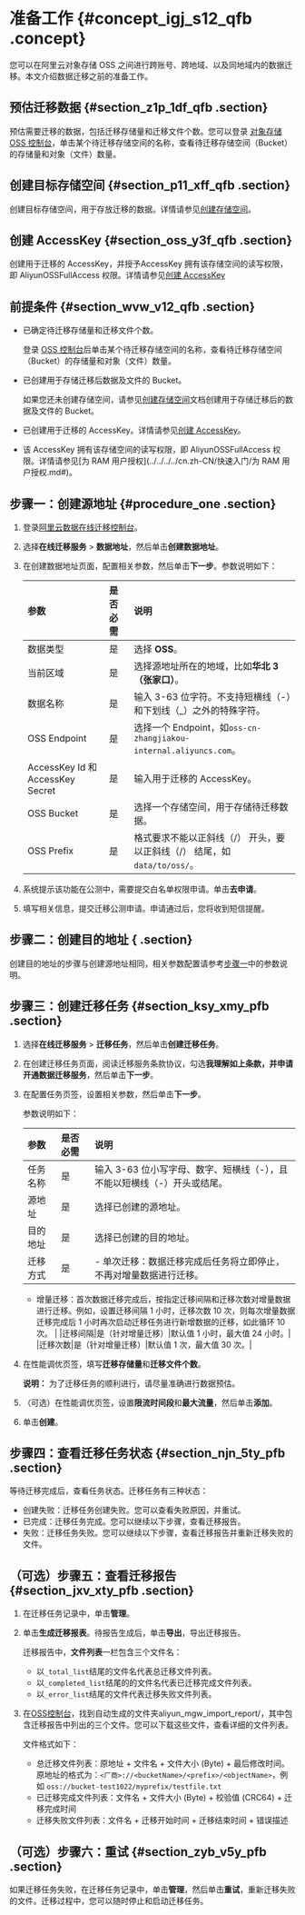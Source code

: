 # 准备工作 {#concept_igj_s12_qfb .concept}

您可以在阿里云对象存储 OSS 之间进行跨账号、跨地域、以及同地域内的数据迁移。本文介绍数据迁移之前的准备工作。

## 预估迁移数据 {#section_z1p_1df_qfb .section}

预估需要迁移的数据，包括迁移存储量和迁移文件个数。您可以登录 [对象存储 OSS 控制台](https://oss.console.aliyun.com)，单击某个待迁移存储空间的名称，查看待迁移存储空间（Bucket）的存储量和对象（文件）数量。

## 创建目标存储空间 {#section_p11_xff_qfb .section}

创建目标存储空间，用于存放迁移的数据。详情请参见[创建存储空间](../../../../cn.zh-CN/快速入门/创建存储空间.md#)。

## 创建 AccessKey {#section_oss_y3f_qfb .section}

创建用于迁移的 AccessKey，并授予AccessKey 拥有该存储空间的读写权限，即 AliyunOSSFullAccess 权限。详情请参见[创建 AccessKey](../../../../cn.zh-CN/通用参考/创建AccessKey.md#)

## 前提条件 {#section_wvw_v12_qfb .section}

-   已确定待迁移存储量和迁移文件个数。

    登录 [OSS 控制台](https://oss.console.aliyun.com)后单击某个待迁移存储空间的名称，查看待迁移存储空间（Bucket）的存储量和对象（文件）数量。

-   已创建用于存储迁移后数据及文件的 Bucket。

    如果您还未创建存储空间，请参见[创建存储空间](../../../../cn.zh-CN/快速入门/创建存储空间.md#)文档创建用于存储迁移后的数据及文件的 Bucket。

-   已创建用于迁移的 AccessKey。详情请参见[创建 AccessKey](../../../../cn.zh-CN/通用参考/创建AccessKey.md#)。
-   该 AccessKey 拥有该存储空间的读写权限，即 AliyunOSSFullAccess 权限。详情请参见[为 RAM 用户授权](../../../../cn.zh-CN/快速入门/为 RAM 用户授权.md#)。

## 步骤一：创建源地址 {#procedure_one .section}

1.  登录[阿里云数据在线迁移控制台](https://mgw.console.aliyun.com/)。
2.  选择**在线迁移服务** \> **数据地址**，然后单击**创建数据地址**。
3.  在创建数据地址页面，配置相关参数，然后单击**下一步**。参数说明如下：

    |参数|是否必需|说明|
    |:-|:---|:-|
    |数据类型|是|选择 **OSS**。|
    |当前区域|是|选择源地址所在的地域，比如**华北 3（张家口）**。|
    |数据名称|是|输入 3-63 位字符。不支持短横线（-）和下划线（\_）之外的特殊字符。|
    |OSS Endpoint|是|选择一个 Endpoint，如`oss-cn-zhangjiakou-internal.aliyuncs.com`。|
    |AccessKey Id 和 AccessKey Secret|是|输入用于迁移的 AccessKey。|
    |OSS Bucket|是|选择一个存储空间，用于存储待迁移数据。|
    |OSS Prefix|是|格式要求不能以正斜线（/） 开头，要以正斜线（/） 结尾，如`data/to/oss/`。|

4.  系统提示该功能在公测中，需要提交白名单权限申请。单击**去申请**。
5.  填写相关信息，提交迁移公测申请。申请通过后，您将收到短信提醒。

## 步骤二：创建目的地址 { .section}

创建目的地址的步骤与创建源地址相同，相关参数配置请参考[步骤一](#)中的参数说明。

## 步骤三：创建迁移任务 {#section_ksy_xmy_pfb .section}

1.  选择**在线迁移服务** \> **迁移任务**，然后单击**创建迁移任务**。
2.  在创建迁移任务页面，阅读迁移服务条款协议，勾选**我理解如上条款，并申请开通数据迁移服务**，然后单击**下一步**。
3.  在配置任务页签，设置相关参数，然后单击**下一步**。

    参数说明如下：

    |参数|是否必需|说明|
    |:-|:---|:-|
    |任务名称|是|输入 3-63 位小写字母、数字、短横线（-），且不能以短横线（-）开头或结尾。|
    |源地址|是|选择已创建的源地址。|
    |目的地址|是|选择已创建的目的地址。|
    |迁移方式|是|     -   单次迁移：数据迁移完成后任务将立即停止，不再对增量数据进行迁移。
    -   增量迁移：首次数据迁移完成后，按指定迁移间隔和迁移次数对增量数据进行迁移。例如，设置迁移间隔 1 小时，迁移次数 10 次，则每次增量数据迁移完成后 1 小时再次启动迁移任务进行新增数据的迁移，如此循环 10 次。
 |
    |迁移间隔|是（针对增量迁移）|默认值 1 小时，最大值 24 小时。|
    |迁移次数|是（针对增量迁移）|默认值 1 次，最大值 30 次。|

4.  在性能调优页签，填写**迁移存储量**和**迁移文件个数**。

    **说明：** 为了迁移任务的顺利进行，请尽量准确进行数据预估。

5.  （可选）在性能调优页签，设置**限流时间段**和**最大流量**，然后单击**添加**。
6.  单击**创建**。

## 步骤四：查看迁移任务状态 {#section_njn_5ty_pfb .section}

等待迁移完成后，查看任务状态。迁移任务有三种状态：

-   创建失败：迁移任务创建失败。您可以查看失败原因，并重试。
-   已完成：迁移任务完成。您可以继续以下步骤，查看迁移报告。
-   失败：迁移任务失败。您可以继续以下步骤，查看迁移报告并重新迁移失败的文件。

## （可选）步骤五：查看迁移报告 {#section_jxv_xty_pfb .section}

1.  在迁移任务记录中，单击**管理**。
2.  单击**生成迁移报表**。待报告生成后，单击**导出**，导出迁移报告。

    迁移报告中，**文件列表**一栏包含三个文件名：

    -   以`_total_list`结尾的文件名代表总迁移文件列表。
    -   以`_completed_list`结尾的的文件名代表已迁移完成文件列表。
    -   以`_error_list`结尾的文件代表迁移失败文件列表。
3.  在[OSS控制台](https://oss.console.aliyun.com)，找到自动生成的文件夹aliyun\_mgw\_import\_report/，其中包含迁移报告中列出的三个文件。您可以下载这些文件，查看详细的文件列表。

    文件格式如下：

    -   总迁移文件列表：原地址 + 文件名 + 文件大小 \(Byte\) + 最后修改时间。原地址的格式为：`<厂商>://<bucketName>/<prefix>/<objectName>`，例如 `oss://bucket-test1022/myprefix/testfile.txt`
    -   已迁移完成文件列表：文件名 + 文件大小 \(Byte\) + 校验值 \(CRC64\) + 迁移完成时间
    -   迁移失败文件列表：文件名 + 迁移开始时间 + 迁移结束时间 + 错误描述

## （可选）步骤六：重试 {#section_zyb_v5y_pfb .section}

如果迁移任务失败，在迁移任务记录中，单击**管理**，然后单击**重试**，重新迁移失败的文件。迁移过程中，您可以随时停止和启动迁移任务。

